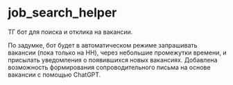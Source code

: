 # job_search_helper
ТГ бот для поиска и отклика на вакансии.

По задумке, бот будет в автоматическом режиме запрашивать вакансии (пока только на HH), через небольшие промежутки времени,
и присылать уведомления о появившихся новых вакансиях.
Добавлена возможность формирования сопроводительного письма на основе вакансии с помощью ChatGPT.
